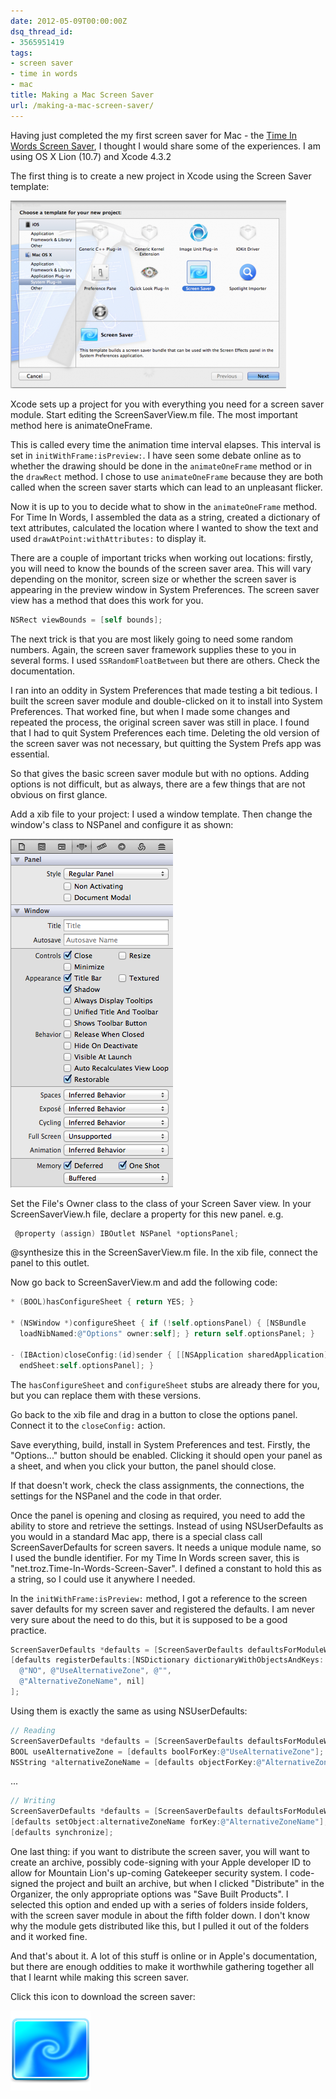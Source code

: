 ```yaml
---
date: 2012-05-09T00:00:00Z
dsq_thread_id:
- 3565951419
tags:
- screen saver
- time in words
- mac
title: Making a Mac Screen Saver
url: /making-a-mac-screen-saver/
---
```


Having just completed the my first screen saver for Mac - the [Time In Words
Screen Saver][1], I thought I would share some of the experiences. I am using OS
X Lion (10.7) and Xcode 4.3.2

The first thing is to create a new project in Xcode using the Screen Saver
template:

[<img title="Xcode Screen Saver Template" src="/images/ScreenSaverTemplate-441x300.png" alt="Xcode Screen Saver Template" />][2]

Xcode sets up a project for you with everything you need for a screen saver
module. Start editing the ScreenSaverView.m file. The most important method here
is animateOneFrame.

This is called every time the animation time interval elapses. This interval is
set in `initWithFrame:isPreview:`. I have seen some debate online as to whether
the drawing should be done in the `animateOneFrame` method or in the `drawRect`
method. I chose to use `animateOneFrame` because they are both called when the
screen saver starts which can lead to an unpleasant flicker.

Now it is up to you to decide what to show in the `animateOneFrame` method. For
Time In Words, I assembled the data as a string, created a dictionary of text
attributes, calculated the location where I wanted to show the text and used
`drawAtPoint:withAttributes:` to display it.

There are a couple of important tricks when working out locations: firstly, you
will need to know the bounds of the screen saver area. This will vary depending
on the monitor, screen size or whether the screen saver is appearing in the
preview window in System Preferences. The screen saver view has a method that
does this work for you.

```objectivec
NSRect viewBounds = [self bounds];
```

The next trick is that you are most likely going to need some random numbers.
Again, the screen saver framework supplies these to you in several forms. I used
`SSRandomFloatBetween` but there are others. Check the documentation.

I ran into an oddity in System Preferences that made testing a bit tedious. I
built the screen saver module and double-clicked on it to install into System
Preferences. That worked fine, but when I made some changes and repeated the
process, the original screen saver was still in place. I found that I had to
quit System Preferences each time. Deleting the old version of the screen saver
was not necessary, but quitting the System Prefs app was essential.

So that gives the basic screen saver module but with no options. Adding options
is not difficult, but as always, there are a few things that are not obvious on
first glance.

Add a xib file to your project: I used a window template. Then change the
window's class to NSPanel and configure it as shown:

<img title="NSPanel Settings" src="/images/PanelSettings.png" alt="NSPanel Settings" />

Set the File's Owner class to the class of your Screen Saver view. In your
ScreenSaverView.h file, declare a property for this new panel. e.g.

```objectivec
 @property (assign) IBOutlet NSPanel *optionsPanel;
```

@synthesize this in the ScreenSaverView.m file. In the xib file, connect the
panel to this outlet.

Now go back to ScreenSaverView.m and add the following code:

```objectivec
* (BOOL)hasConfigureSheet { return YES; }

* (NSWindow *)configureSheet { if (!self.optionsPanel) { [NSBundle
  loadNibNamed:@"Options" owner:self]; } return self.optionsPanel; }

- (IBAction)closeConfig:(id)sender { [[NSApplication sharedApplication]
  endSheet:self.optionsPanel]; }
```

The `hasConfigureSheet` and `configureSheet` stubs are already there for you,
but you can replace them with these versions.

Go back to the xib file and drag in a button to close the options panel. Connect
it to the `closeConfig:` action.

Save everything, build, install in System Preferences and test. Firstly, the
"Options..." button should be enabled. Clicking it should open your panel as a
sheet, and when you click your button, the panel should close.

If that doesn't work, check the class assignments, the connections, the settings
for the NSPanel and the code in that order.

Once the panel is opening and closing as required, you need to add the ability
to store and retrieve the settings. Instead of using NSUserDefaults as you would
in a standard Mac app, there is a special class call ScreenSaverDefaults for
screen savers. It needs a unique module name, so I used the bundle identifier.
For my Time In Words screen saver, this is
"net.troz.Time-In-Words-Screen-Saver". I defined a constant to hold this as a
string, so I could use it anywhere I needed.

In the `initWithFrame:isPreview:` method, I got a reference to the screen saver
defaults for my screen saver and registered the defaults. I am never very sure
about the need to do this, but it is supposed to be a good practice.

```objectivec
ScreenSaverDefaults *defaults = [ScreenSaverDefaults defaultsForModuleWithName:kModuleName];
[defaults registerDefaults:[NSDictionary dictionaryWithObjectsAndKeys:
  @"NO", @"UseAlternativeZone", @"",
  @"AlternativeZoneName", nil]
];
```

Using them is exactly the same as using NSUserDefaults:

```objectivec
// Reading
ScreenSaverDefaults *defaults = [ScreenSaverDefaults defaultsForModuleWithName:kModuleName];
BOOL useAlternativeZone = [defaults boolForKey:@"UseAlternativeZone"];
NSString *alternativeZoneName = [defaults objectForKey:@"AlternativeZoneName"];
```

...

```objectivec
// Writing
ScreenSaverDefaults *defaults = [ScreenSaverDefaults defaultsForModuleWithName:kModuleName]; [defaults setBool:useAlternative forKey:@"UseAlternativeZone"];
[defaults setObject:alternativeZoneName forKey:@"AlternativeZoneName"];
[defaults synchronize];
```

One last thing: if you want to distribute the screen saver, you will want to
create an archive, possibly code-signing with your Apple developer ID to allow
for Mountain Lion's up-coming Gatekeeper security system. I code-signed the
project and built an archive, but when I clicked "Distribute" in the Organizer,
the only appropriate options was "Save Built Products". I selected this option
and ended up with a series of folders inside folders, with the screen saver
module in about the fifth folder down. I don't know why the module gets
distributed like this, but I pulled it out of the folders and it worked fine.

And that's about it. A lot of this stuff is online or in Apple's documentation,
but there are enough oddities to make it worthwhile gathering together all that
I learnt while making this screen saver.

Click this icon to download the screen saver:

[<img src="/images/ScreenSaverIcon128.png">](/screensaver/TimeInWords-ScreenSaver.zip)

[1]: /time-in-words-screen-saver-for-mac/ "Time In Words Screen Saver for Mac"
[2]: /images/ScreenSaverTemplate.png
[3]: /screensaver/TimeInWords-ScreenSaver.zip
[4]: /images/ScreenSaverIcon128.png
